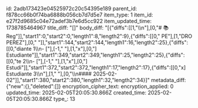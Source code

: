 id: 2adb173423e04525972c20c54395e189
parent_id: f878cc66b0f74ba6888b056cb7d7d5e7
item_type: 1
item_id: e27f2d9685c04e72adef3b7e6d5cc922
item_updated_time: 1738785464967
title_diff: "[]"
body_diff: "[{\"diffs\":[[1,\"\\\n\"],[0,\"# 📚 Reg\"]],\"start1\":0,\"start2\":0,\"length1\":8,\"length2\":9},{\"diffs\":[[0,\"      PE\"],[1,\"DRO PEREZ\"],[0,\"        \"]],\"start1\":144,\"start2\":144,\"length1\":16,\"length2\":25},{\"diffs\":[[0,\"diante 1\\\n- [\"],[-1,\" \"],[1,\"x\"],[0,\"] Estudiante\"]],\"start1\":349,\"start2\":349,\"length1\":25,\"length2\":25},{\"diffs\":[[0,\"te 2\\\n- [\"],[-1,\" \"],[1,\"x\"],[0,\"] Estudi\"]],\"start1\":372,\"start2\":372,\"length1\":17,\"length2\":17},{\"diffs\":[[0,\"x] Estudiante 3\\\n\"],[1,\"  \"],[0,\"\\\n#### 2025-02-02\"]],\"start1\":380,\"start2\":380,\"length1\":32,\"length2\":34}]"
metadata_diff: {"new":{},"deleted":[]}
encryption_cipher_text: 
encryption_applied: 0
updated_time: 2025-02-05T20:05:30.866Z
created_time: 2025-02-05T20:05:30.866Z
type_: 13